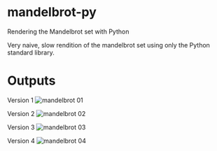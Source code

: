 # mandelbrot-py
Rendering the Mandelbrot set with Python

Very naive, slow rendition of the mandelbrot set using only the Python standard library.

# Outputs

Version 1
![mandelbrot 01](https://raw.githubusercontent.com/calebmadrigal/mandelbrot-py/master/images/mandelbrot_01.png)

Version 2
![mandelbrot 02](https://raw.githubusercontent.com/calebmadrigal/mandelbrot-py/master/images/mandelbrot_02.png)

Version 3
![mandelbrot 03](https://raw.githubusercontent.com/calebmadrigal/mandelbrot-py/master/images/mandelbrot_03.png)

Version 4
![mandelbrot 04](https://raw.githubusercontent.com/calebmadrigal/mandelbrot-py/master/images/mandelbrot_04.png)
